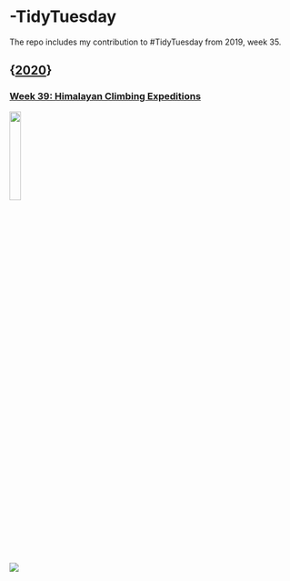 # **-TidyTuesday**
The repo includes my contribution to #TidyTuesday from 2019, week 35. 

[](https://github.com/johnmutiso/-TidyTuesday/blob/master/2020/week%2039/week39plot.png)

## {[**2020**](2020/)}

### [**Week 39: Himalayan Climbing Expeditions**](https://github.com/johnmutiso/-TidyTuesday/tree/master/2020/week%2039) 

<img src="https://github.com/johnmutiso/-TidyTuesday/blob/master/2020/week%2039/week39plot.png" width="20%">

![](https://github.com/johnmutiso/-TidyTuesday/blob/master/2020/week%2039/week39plot.png)